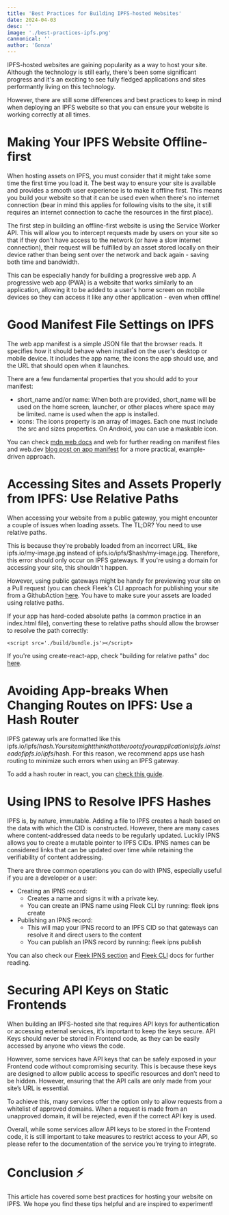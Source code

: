 ```yaml
---
title: 'Best Practices for Building IPFS-hosted Websites'
date: 2024-04-03
desc: ''
image: './best-practices-ipfs.png'
cannonical: ''
author: 'Gonza'
---
```


IPFS-hosted websites are gaining popularity as a way to host your site. Although the technology is still early, there's been some significant progress and it's an exciting to see fully fledged applications and sites performantly living on this technology.

However, there are still some differences and best practices to keep in mind when deploying an IPFS website so that you can ensure your website is working correctly at all times.

# Making Your IPFS Website Offline-first

When hosting assets on IPFS, you must consider that it might take some time the first time you load it. The best way to ensure your site is available and provides a smooth user experience is to make it offline first. This means you build your website so that it can be used even when there's no internet connection (bear in mind this applies for following visits to the site, it still requires an internet connection to cache the resources in the first place).

The first step in building an offline-first website is using the Service Worker API. This will allow you to intercept requests made by users on your site so that if they don't have access to the network (or have a slow internet connection), their request will be fulfilled by an asset stored locally on their device rather than being sent over the network and back again - saving both time and bandwidth.

This can be especially handy for building a progressive web app. A progressive web app (PWA) is a website that works similarly to an application, allowing it to be added to a user's home screen on mobile devices so they can access it like any other application - even when offline!

# Good Manifest File Settings on IPFS

The web app manifest is a simple JSON file that the browser reads. It specifies how it should behave when installed on the user's desktop or mobile device. It includes the app name, the icons the app should use, and the URL that should open when it launches.

There are a few fundamental properties that you should add to your manifest:

- short_name and/or name: When both are provided, short_name will be used on the home screen, launcher, or other places where space may be limited. name is used when the app is installed.
- icons: The icons property is an array of images. Each one must include the src and sizes properties. On Android, you can use a maskable icon.

You can check [mdn web docs](https://developer.mozilla.org/en-US/docs/Mozilla/Add-ons/WebExtensions/manifest.json) and web for further reading on manifest files and web.dev [blog post on app manifest](https://web.dev/add-manifest/) for a more practical, example-driven approach.

# Accessing Sites and Assets Properly from IPFS: Use Relative Paths

When accessing your website from a public gateway, you might encounter a couple of issues when loading assets. The TL;DR? You need to use relative paths.

This is because they're probably loaded from an incorrect URL, like ipfs.io/my-image.jpg instead of ipfs.io/ipfs/$hash/my-image.jpg. Therefore, this error should only occur on IPFS gateways. If you're using a domain for accessing your site, this shouldn't happen.

However, using public gateways might be handy for previewing your site on a Pull request (you can check Fleek's CLI approach for publishing your site from a GithubAction [here](https://docs.fleek.xyz/docs/CLI/sites#continuous-integration-ci). You have to make sure your assets are loaded using relative paths.

If your app has hard-coded absolute paths (a common practice in an index.html file), converting these to relative paths should allow the browser to resolve the path correctly:

```
<script src='./build/bundle.js'></script>
```

If you're using create-react-app, check "building for relative paths" doc [here](https://create-react-app.dev/docs/deployment/#building-for-relative-paths).

# Avoiding App-breaks When Changing Routes on IPFS: Use a Hash Router

IPFS gateway urls are formatted like this ipfs.io/ipfs/$hash. Your site might think that the root of your application is ipfs.io instead of ipfs.io/ipfs/$hash. For this reason, we recommend apps use hash routing to minimize such errors when using an IPFS gateway.

To add a hash router in react, you can [check this guide](https://reactrouter.com/web/api/HashRouter).

# Using IPNS to Resolve IPFS Hashes

IPFS is, by nature, immutable. Adding a file to IPFS creates a hash based on the data with which the CID is constructed. However, there are many cases where content-addressed data needs to be regularly updated. Luckily IPNS allows you to create a mutable pointer to IPFS CIDs. IPNS names can be considered links that can be updated over time while retaining the verifiability of content addressing.

There are three common operations you can do with IPNS, especially useful if you are a developer or a user:

- Creating an IPNS record:
  - Creates a name and signs it with a private key.
  - You can create an IPNS name using Fleek CLI by running: fleek ipns create
- Publishing an IPNS record:
  - This will map your IPNS record to an IPFS CID so that gateways can resolve it and direct users to the content
  - You can publish an IPNS record by running: fleek ipns publish <ipnsName> <ipfsCID>

You can also check our [Fleek IPNS section](https://docs.fleek.xyz/docs/CLI/ipns/) and [Fleek CLI](https://docs.fleek.xyz/docs/CLI/) docs for further reading.

# Securing API Keys on Static Frontends

When building an IPFS-hosted site that requires API keys for authentication or accessing external services, it’s important to keep the keys secure. API Keys should never be stored in Frontend code, as they can be easily accessed by anyone who views the code.

However, some services have API keys that can be safely exposed in your Frontend code without compromising security. This is because these keys are designed to allow public access to specific resources and don’t need to be hidden. However, ensuring that the API calls are only made from your site’s URL is essential.

To achieve this, many services offer the option only to allow requests from a whitelist of approved domains. When a request is made from an unapproved domain, it will be rejected, even if the correct API key is used.

Overall, while some services allow API keys to be stored in the Frontend code, it is still important to take measures to restrict access to your API, so please refer to the documentation of the service you’re trying to integrate.

# Conclusion ⚡

This article has covered some best practices for hosting your website on IPFS. We hope you find these tips helpful and are inspired to experiment!
